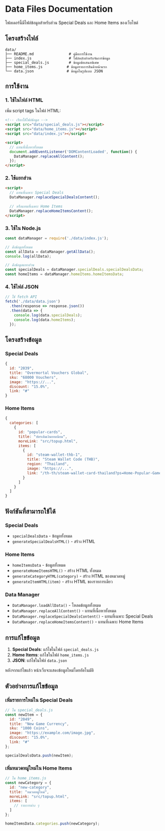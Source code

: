# Data Files Documentation

โฟลเดอร์นี้มีไฟล์ข้อมูลสำหรับส่วน Special Deals และ Home Items ของเว็บไซต์

## โครงสร้างไฟล์

```
data/
├── README.md                # คู่มือการใช้งาน
├── index.js                 # ไฟล์หลักสำหรับจัดการข้อมูล
├── special_deals.js         # ข้อมูลข้อเสนอพิเศษ
├── home_items.js           # ข้อมูลรายการสินค้าหน้าแรก
└── data.json               # ข้อมูลในรูปแบบ JSON
```

## การใช้งาน

### 1. ใช้ในไฟล์ HTML

เพิ่ม script tags ในไฟล์ HTML:

```html
<!-- เรียกใช้ไฟล์ข้อมูล -->
<script src="data/special_deals.js"></script>
<script src="data/home_items.js"></script>
<script src="data/index.js"></script>

<script>
  // แทนที่เนื้อหาทั้งหมด
  document.addEventListener('DOMContentLoaded', function() {
    DataManager.replaceAllContent();
  });
</script>
```

### 2. ใช้แยกส่วน

```html
<script>
  // แทนที่เฉพาะ Special Deals
  DataManager.replaceSpecialDealsContent();
  
  // หรือแทนที่เฉพาะ Home Items
  DataManager.replaceHomeItemsContent();
</script>
```

### 3. ใช้ใน Node.js

```javascript
const dataManager = require('./data/index.js');

// ดึงข้อมูลทั้งหมด
const allData = dataManager.getAllData();
console.log(allData);

// ดึงข้อมูลแยกส่วน
const specialDeals = dataManager.specialDeals.specialDealsData;
const homeItems = dataManager.homeItems.homeItemsData;
```

### 4. ใช้ไฟล์ JSON

```javascript
// ใช้ fetch API
fetch('./data/data.json')
  .then(response => response.json())
  .then(data => {
    console.log(data.specialDeals);
    console.log(data.homeItems);
  });
```

## โครงสร้างข้อมูล

### Special Deals

```javascript
{
  id: "2039",
  title: "Overmortal Vouchers Global",
  sku: "68000 Vouchers",
  image: "https://...",
  discount: "15.0%",
  link: "#"
}
```

### Home Items

```javascript
{
  categories: [
    {
      id: "popular-cards",
      title: "บัตรเติมเงินยอดนิยม",
      moreLink: "src/topup.html",
      items: [
        {
          id: "steam-wallet-thb-1",
          title: "Steam Wallet Code (THB)",
          region: "Thailand",
          image: "https://...",
          link: "/th-th/steam-wallet-card-thailand?ps=Home-Popular-Game-Card"
        }
      ]
    }
  ]
}
```

## ฟังก์ชันที่สามารถใช้ได้

### Special Deals
- `specialDealsData` - ข้อมูลทั้งหมด
- `generateSpecialDealsHTML()` - สร้าง HTML

### Home Items
- `homeItemsData` - ข้อมูลทั้งหมด
- `generateHomeItemsHTML()` - สร้าง HTML ทั้งหมด
- `generateCategoryHTML(category)` - สร้าง HTML ของหมวดหมู่
- `generateItemHTML(item)` - สร้าง HTML ของรายการเดียว

### Data Manager
- `DataManager.loadAllData()` - โหลดข้อมูลทั้งหมด
- `DataManager.replaceAllContent()` - แทนที่เนื้อหาทั้งหมด
- `DataManager.replaceSpecialDealsContent()` - แทนที่เฉพาะ Special Deals
- `DataManager.replaceHomeItemsContent()` - แทนที่เฉพาะ Home Items

## การแก้ไขข้อมูล

1. **Special Deals**: แก้ไขในไฟล์ `special_deals.js`
2. **Home Items**: แก้ไขในไฟล์ `home_items.js`
3. **JSON**: แก้ไขในไฟล์ `data.json`

หลังจากแก้ไขแล้ว หน้าเว็บจะแสดงข้อมูลใหม่โดยอัตโนมัติ

## ตัวอย่างการแก้ไขข้อมูล

### เพิ่มรายการใหม่ใน Special Deals

```javascript
// ใน special_deals.js
const newItem = {
  id: "2049",
  title: "New Game Currency",
  sku: "1000 Coins",
  image: "https://example.com/image.jpg",
  discount: "15.0%",
  link: "#"
};

specialDealsData.push(newItem);
```

### เพิ่มหมวดหมู่ใหม่ใน Home Items

```javascript
// ใน home_items.js
const newCategory = {
  id: "new-category",
  title: "หมวดหมู่ใหม่",
  moreLink: "src/topup.html",
  items: [
    // รายการต่าง ๆ
  ]
};

homeItemsData.categories.push(newCategory);
```
